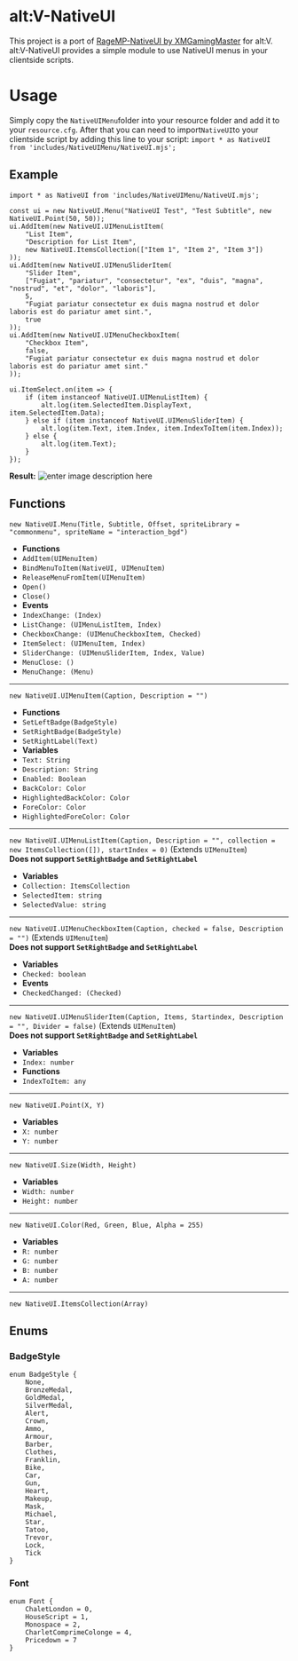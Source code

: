 # alt:V-NativeUI
This project is a port of [RageMP-NativeUI by XMGamingMaster](https://github.com/XMGamingMaster/RageMP-NativeUI) for alt:V. alt:V-NativeUI provides a simple module to use NativeUI menus in your clientside scripts.
# Usage
Simply copy the `NativeUIMenu`folder into your resource folder and add it to your `resource.cfg`. After that you can need to import`NativeUI`to your clientside script by adding this line to your script: 
`import * as NativeUI from 'includes/NativeUIMenu/NativeUI.mjs';`
## Example
    import * as NativeUI from 'includes/NativeUIMenu/NativeUI.mjs';
    
    const ui = new NativeUI.Menu("NativeUI Test", "Test Subtitle", new NativeUI.Point(50, 50));
    ui.AddItem(new NativeUI.UIMenuListItem(
    	"List Item",
    	"Description for List Item",
    	new NativeUI.ItemsCollection(["Item 1", "Item 2", "Item 3"])
    ));
    ui.AddItem(new NativeUI.UIMenuSliderItem(
    	"Slider Item",
    	["Fugiat", "pariatur", "consectetur", "ex", "duis", "magna", "nostrud", "et", "dolor", "laboris"],
    	5,
    	"Fugiat pariatur consectetur ex duis magna nostrud et dolor laboris est do pariatur amet sint.",
    	true
    ));
    ui.AddItem(new NativeUI.UIMenuCheckboxItem(
    	"Checkbox Item",
    	false,
    	"Fugiat pariatur consectetur ex duis magna nostrud et dolor laboris est do pariatur amet sint."
    ));
    
    ui.ItemSelect.on(item => {
    	if (item instanceof NativeUI.UIMenuListItem) {
    		alt.log(item.SelectedItem.DisplayText, item.SelectedItem.Data);
    	} else if (item instanceof NativeUI.UIMenuSliderItem) {
    		alt.log(item.Text, item.Index, item.IndexToItem(item.Index));
    	} else {
    		alt.log(item.Text);
    	}
    });
**Result:**
![enter image description here](https://i.imgur.com/StrdDxR.png)
## Functions
`new NativeUI.Menu(Title, Subtitle, Offset, spriteLibrary = "commonmenu", spriteName = "interaction_bgd")`
-   **Functions**
-   `AddItem(UIMenuItem)`
-   `BindMenuToItem(NativeUI, UIMenuItem)`
-   `ReleaseMenuFromItem(UIMenuItem)`
-   `Open()`
-   `Close()`
-   **Events**
-   `IndexChange: (Index)`
-   `ListChange: (UIMenuListItem, Index)`
-   `CheckboxChange: (UIMenuCheckboxItem, Checked)`
-   `ItemSelect: (UIMenuItem, Index)`
-   `SliderChange: (UIMenuSliderItem, Index, Value)`
-   `MenuClose: ()`
-   `MenuChange: (Menu)`
----------
`new NativeUI.UIMenuItem(Caption, Description = "")`
-   **Functions**
-   `SetLeftBadge(BadgeStyle)`
-   `SetRightBadge(BadgeStyle)`
-   `SetRightLabel(Text)`
-   **Variables**
-   `Text: String`
-   `Description: String`
-   `Enabled: Boolean`
-   `BackColor: Color`
-   `HighlightedBackColor: Color`
-   `ForeColor: Color`
-   `HighlightedForeColor: Color`
----------
`new NativeUI.UIMenuListItem(Caption, Description = "", collection = new ItemsCollection([]), startIndex = 0)`  (Extends  `UIMenuItem`)  
**Does not support  `SetRightBadge`  and  `SetRightLabel`**
-   **Variables**
-   `Collection: ItemsCollection`
-   `SelectedItem: string`
-   `SelectedValue: string`
----------
`new NativeUI.UIMenuCheckboxItem(Caption, checked = false, Description = "")`  (Extends  `UIMenuItem`)  
**Does not support  `SetRightBadge`  and  `SetRightLabel`**
-   **Variables**
-   `Checked: boolean`
-   **Events**
-   `CheckedChanged: (Checked)`
----------
`new NativeUI.UIMenuSliderItem(Caption, Items, Startindex, Description = "", Divider = false)`  (Extends  `UIMenuItem`)  
**Does not support  `SetRightBadge`  and  `SetRightLabel`**
-   **Variables**
-   `Index: number`
-   **Functions**
-   `IndexToItem: any`
----------
`new NativeUI.Point(X, Y)`
-   **Variables**
-   `X: number`
-   `Y: number`
----------
`new NativeUI.Size(Width, Height)`
-   **Variables**
-   `Width: number`
-   `Height: number`
----------
`new NativeUI.Color(Red, Green, Blue, Alpha = 255)`
-   **Variables**
-   `R: number`
-   `G: number`
-   `B: number`
-   `A: number`
----------
`new NativeUI.ItemsCollection(Array)`

## Enums

### BadgeStyle
```
enum BadgeStyle {
	None,
	BronzeMedal,
	GoldMedal,
	SilverMedal,
	Alert,
	Crown,
	Ammo,
	Armour,
	Barber,
	Clothes,
	Franklin,
	Bike,
	Car,
	Gun,
	Heart,
	Makeup,
	Mask,
	Michael,
	Star,
	Tatoo,
	Trevor,
	Lock,
	Tick
}
```
### Font
```
enum Font {
	ChaletLondon = 0,
	HouseScript = 1,
	Monospace = 2,
	CharletComprimeColonge = 4,
	Pricedown = 7
}
```